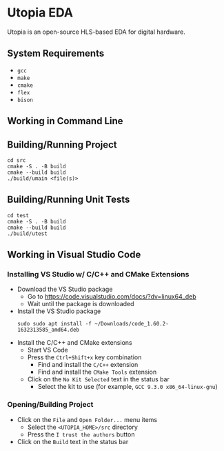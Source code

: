 # Utopia EDA

Utopia is an open-source HLS-based EDA for digital hardware.

## System Requirements

* `gcc`
* `make`
* `cmake`
* `flex`
* `bison`

## Working in Command Line

## Building/Running Project

```
cd src
cmake -S . -B build
cmake --build build
./build/umain <file(s)>
```

## Building/Running Unit Tests

```
cd test
cmake -S . -B build
cmake --build build
./build/utest
```

## Working in Visual Studio Code

### Installing VS Studio w/ C/C++ and CMake Extensions
* Download the VS Studio package
  * Go to https://code.visualstudio.com/docs/?dv=linux64_deb
  * Wait until the package is downloaded
* Install the VS Studio package
  ```
  sudo sudo apt install -f ~/Downloads/code_1.60.2-1632313585_amd64.deb
  ```
* Install the C/C++ and CMake extensions
  * Start VS Code
  * Press the `Ctrl+Shift+x` key combination
    * Find and install the `C/C++` extension
    * Find and install the `CMake Tools` extension
  * Click on the `No Kit Selected` text in the status bar
    * Select the kit to use (for example, `GCC 9.3.0 x86_64-linux-gnu`)

### Opening/Building Project

* Click on the `File` and `Open Folder...` menu items
  * Select the `<UTOPIA_HOME>/src` directory
  * Press the `I trust the authors` button
* Click on the `Build` text in the status bar

